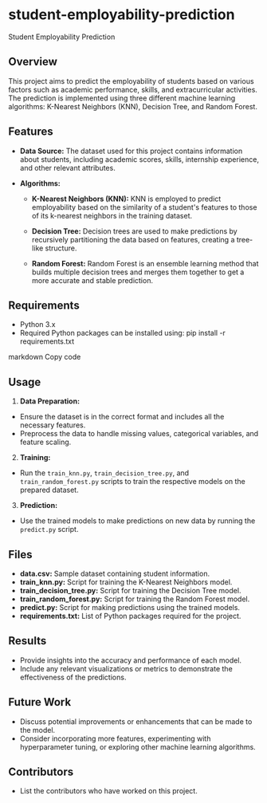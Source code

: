 # student-employability-prediction
Student Employability Prediction

## Overview
This project aims to predict the employability of students based on various factors such as academic performance, skills, and extracurricular activities. The prediction is implemented using three different machine learning algorithms: K-Nearest Neighbors (KNN), Decision Tree, and Random Forest.

## Features
- **Data Source:** The dataset used for this project contains information about students, including academic scores, skills, internship experience, and other relevant attributes.
  
- **Algorithms:**
  - **K-Nearest Neighbors (KNN):** KNN is employed to predict employability based on the similarity of a student's features to those of its k-nearest neighbors in the training dataset.
  
  - **Decision Tree:** Decision trees are used to make predictions by recursively partitioning the data based on features, creating a tree-like structure.
  
  - **Random Forest:** Random Forest is an ensemble learning method that builds multiple decision trees and merges them together to get a more accurate and stable prediction.

## Requirements
- Python 3.x
- Required Python packages can be installed using:
pip install -r requirements.txt

markdown
Copy code

## Usage
1. **Data Preparation:**
 - Ensure the dataset is in the correct format and includes all the necessary features.
 - Preprocess the data to handle missing values, categorical variables, and feature scaling.

2. **Training:**
 - Run the `train_knn.py`, `train_decision_tree.py`, and `train_random_forest.py` scripts to train the respective models on the prepared dataset.

3. **Prediction:**
 - Use the trained models to make predictions on new data by running the `predict.py` script.

## Files
- **data.csv:** Sample dataset containing student information.
- **train_knn.py:** Script for training the K-Nearest Neighbors model.
- **train_decision_tree.py:** Script for training the Decision Tree model.
- **train_random_forest.py:** Script for training the Random Forest model.
- **predict.py:** Script for making predictions using the trained models.
- **requirements.txt:** List of Python packages required for the project.

## Results
- Provide insights into the accuracy and performance of each model.
- Include any relevant visualizations or metrics to demonstrate the effectiveness of the predictions.

## Future Work
- Discuss potential improvements or enhancements that can be made to the model.
- Consider incorporating more features, experimenting with hyperparameter tuning, or exploring other machine learning algorithms.

## Contributors
- List the contributors who have worked on this project.
